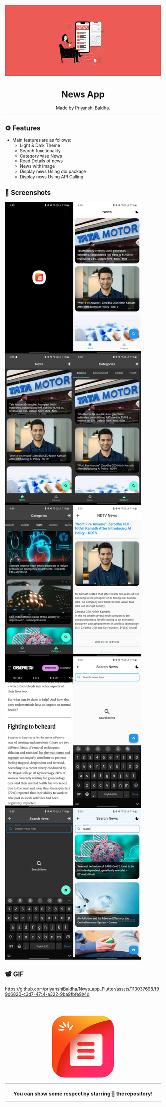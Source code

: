 <div align="center">

<img src="./assets/images/Banner.png" width="520px">


# **News App**
Made by Priyanshi Baldha.

---
</div>

## ⚙️ Features

- Main features are as follows:
    - Light & Dark Theme
    - Search functionality
    - Category wise News
    - Read Details of news
    - News with Image
    - Display news Using dio package
    - Display news Using API Calling


## 📲 Screenshots

<img align="left" src="./assets/Screenshot/s1.jpg" width="220px">
<img align="left" src="./assets/Screenshot/s2.jpg" width="220px">
<img align="left" src="./assets/Screenshot/s3.jpg" width="220px">
<img align="left" src="./assets/Screenshot/s4.jpg" width="220px">
<img align="left" src="./assets/Screenshot/s5.jpg" width="220px">
<img align="left" src="./assets/Screenshot/s6.jpg" width="220px">
<img align="left" src="./assets/Screenshot/s7.jpg" width="220px">
<img align="left" src="./assets/Screenshot/s8.jpg" width="220px">
<img align="left" src="./assets/Screenshot/s9.jpg" width="220px">
<img src="./assets/Screenshot/s10.jpg" width="220px">

## 📽️ GIF



https://github.com/priyanshiBaldha/News_app_Flutter/assets/113037698/f99d6820-c3d7-47c4-a322-9ba9fbfe904d




<br><br>


<div align="center">



<img src="./assets/icon/icon .png" width="200px" height="200px">

 
---
### You can show some respect by starring 🌟 the repository!
---

</div>
